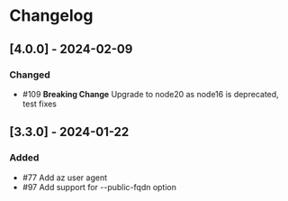 # Changelog

## [4.0.0] - 2024-02-09

### Changed

-  #109 **Breaking Change** Upgrade to node20 as node16 is deprecated, test fixes

## [3.3.0] - 2024-01-22

### Added

-  #77 Add az user agent
-  #97 Add support for --public-fqdn option

